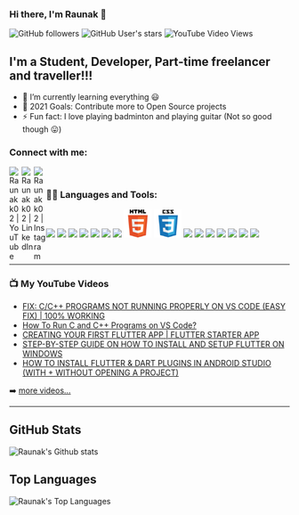 ### Hi there, I'm Raunak 👋

<span><img alt="GitHub followers" src="https://img.shields.io/github/followers/Raunakk02?color=%232088FF&logo=Github&style=for-the-badge"></span>
<span><img alt="GitHub User's stars" src="https://img.shields.io/github/stars/Raunakk02?logo=Github&style=for-the-badge"></span>
<span><img alt="YouTube Video Views" src="https://img.shields.io/youtube/views/l8g8GvqMxHc?color=%23FF0000&logo=Youtube&style=for-the-badge"></span>

## I'm a Student, Developer, Part-time freelancer and traveller!!! 

- 🌱 I’m currently learning everything 😃 
- 🥅 2021 Goals: Contribute more to Open Source projects
- ⚡ Fun fact: I love playing badminton and playing guitar (Not so good though 😛)


### Connect with me:

[<img align="left" alt="Raunakk02 | YouTube" width="22px" src="https://cdn.jsdelivr.net/npm/simple-icons@v3/icons/youtube.svg" />][youtube]
[<img align="left" alt="Raunakk02 | LinkedIn" width="22px" src="https://cdn.jsdelivr.net/npm/simple-icons@v3/icons/linkedin.svg" />][linkedin]
[<img align="left" alt="Raunakk02 | Instagram" width="22px" src="https://cdn.jsdelivr.net/npm/simple-icons@v3/icons/instagram.svg" />][instagram]

<br />

### 👨‍💻 Languages and Tools:

<code><img height="50" src="https://cdn.iconscout.com/icon/free/png-512/c-programming-569564.png"></code>
<code><img height="50" src="https://upload.wikimedia.org/wikipedia/commons/thumb/1/18/ISO_C%2B%2B_Logo.svg/306px-ISO_C%2B%2B_Logo.svg.png"></code>
<code><img height="50" src="https://cdn3.iconfinder.com/data/icons/logos-and-brands-adobe/512/267_Python-512.png"></code>
<code><img height="50" src="https://www.freepnglogos.com/uploads/javascript-png/javascript-vector-logo-yellow-png-transparent-javascript-vector-12.png"></code>
<code><img height="50" src="https://image.flaticon.com/icons/svg/2721/2721297.svg"></code>
<code><img height="50" src="https://colab.research.google.com/img/colab_favicon_256px.png"></code>
<code><img height="50" src="https://image.flaticon.com/icons/svg/1680/1680899.svg"></code>
<code><img height="50" src="https://raw.githubusercontent.com/github/explore/80688e429a7d4ef2fca1e82350fe8e3517d3494d/topics/html/html.png"></code>
<code><img height="50" src="https://raw.githubusercontent.com/github/explore/80688e429a7d4ef2fca1e82350fe8e3517d3494d/topics/css/css.png"></code>
<code><img height="50" src="https://cdn.icon-icons.com/icons2/2107/PNG/512/file_type_flutter_icon_130599.png"></code>
<code><img height="50" src="https://avatars1.githubusercontent.com/u/1609975?s=200&v=4"></code>
<code><img height="50" src="https://cdn.icon-icons.com/icons2/1381/PNG/128/visualstudiocode_93981.png"></code>
<code><img height="50" src="https://cdn.icon-icons.com/icons2/2699/PNG/128/firebase_logo_icon_171157.png"></code>
<code><img height="50" src="https://cdn.icon-icons.com/icons2/1243/PNG/128/adobephotoshopicon_84144.png"></code>
<code><img height="50" src="https://cdn.icon-icons.com/icons2/1243/PNG/128/adobepremiereicon_84147.png"></code>
<code><img height="50" src="https://cdn.icon-icons.com/icons2/1243/PNG/128/adobeaftereffectsicon_84141.png"></code>

<br />

---

### 📺 My YouTube Videos

<!-- YOUTUBE:START -->
- [FIX: C/C++ PROGRAMS NOT RUNNING PROPERLY ON VS CODE &lpar;EASY FIX&rpar; | 100% WORKING](https://www.youtube.com/watch?v=l8g8GvqMxHc)
- [How To Run C and C++ Programs on VS Code?](https://www.youtube.com/watch?v=PgjXZCdy0uc)
- [CREATING YOUR FIRST FLUTTER APP | FLUTTER STARTER APP](https://www.youtube.com/watch?v=SF-VETXmhpE)
- [STEP-BY-STEP GUIDE ON HOW TO INSTALL AND SETUP FLUTTER ON WINDOWS](https://www.youtube.com/watch?v=8JhLCFUDjkU)
- [HOW TO INSTALL FLUTTER &amp; DART PLUGINS IN ANDROID STUDIO &lpar;WITH + WITHOUT OPENING A PROJECT&rpar;](https://www.youtube.com/watch?v=UIJVXIHHvKE)
<!-- YOUTUBE:END -->

➡️ [more videos...](https://www.youtube.com/channel/UCxfiXRkX31TNqaIpNtAIsUg)

---

## GitHub Stats
<img alt="Raunak's Github stats" src="https://github-readme-stats.vercel.app/api?username=Raunakk02&&show_icons=true&count_private=true&theme=radical"/>

## Top Languages
<img alt="Raunak's Top Languages" src="https://github-readme-stats.vercel.app/api/top-langs/?username=Raunakk02"/>

[youtube]: https://www.youtube.com/channel/UCxfiXRkX31TNqaIpNtAIsUg
[instagram]: https://www.instagram.com/raunak_k02/
[linkedin]: https://www.linkedin.com/in/raunak-kumar-8a4397194/
